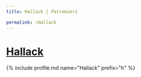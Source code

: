 ```yaml
---
title: Hallack | Patromierz

permalink: /Hallack
---
```


# [Hallack](https://patronite.pl/Hallack)

{% include profile.md name="Hallack" prefix="h" %}
